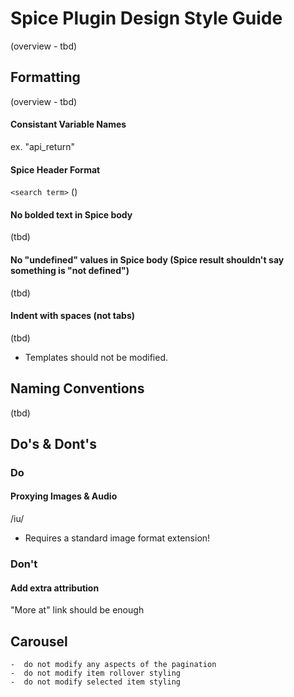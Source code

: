 # Spice Plugin Design Style Guide

(overview - tbd)

## Formatting
(overview - tbd)

#### Consistant Variable Names
ex. "api_return"

#### Spice Header Format
`<search term>` (<Source>)

#### No bolded text in Spice body
(tbd)

#### No "undefined" values in Spice body (Spice result shouldn't say something is "not defined")
(tbd)

#### Indent with spaces (not tabs)
(tbd)

- Templates should not be modified.

## Naming Conventions
(tbd)

## Do's & Dont's

### **Do**

#### Proxying Images & Audio
/iu/
- Requires a standard image format extension!

### **Don't**

#### Add extra attribution
"More at" link should be enough

## Carousel
    -  do not modify any aspects of the pagination
    -  do not modify item rollover styling
    -  do not modify selected item styling
